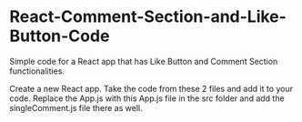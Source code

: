 # React-Comment-Section-and-Like-Button-Code
Simple code for a React app that has Like Button and Comment Section functionalities.

Create a new React app. Take the code from these 2 files and add it to your code.
Replace the App.js with this App.js file in the src folder and add the singleComment.js file there as well.

